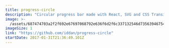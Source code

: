 ```yaml
---
title: progress-circle
description: "Circular progress bar made with React, SVG and CSS Transitions."
image: >-
  /assets/687474703a2f2f692e67697068792e636f6d2f6c337132546d73563946754e7a7961624b2e676966.gif
imageSize: 1
link: "https://github.com/iddan/progress-circle"
startDate: 2017-01-31T21:36:49.101Z
---
```

